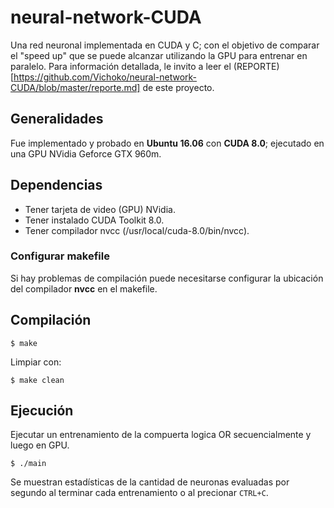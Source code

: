 # neural-network-CUDA
Una red neuronal implementada en CUDA y C; con el objetivo de comparar el "speed up" que se puede alcanzar utilizando la GPU para entrenar en paralelo.
Para información detallada, le invito a leer el (REPORTE)[https://github.com/Vichoko/neural-network-CUDA/blob/master/reporte.md] de este proyecto.

## Generalidades
Fue implementado y probado en **Ubuntu 16.06** con **CUDA 8.0**; ejecutado en una GPU NVidia Geforce GTX 960m.


## Dependencias
* Tener tarjeta de video (GPU) NVidia.
* Tener instalado CUDA Toolkit 8.0.
* Tener compilador nvcc (/usr/local/cuda-8.0/bin/nvcc).

### Configurar makefile
Si hay problemas de compilación puede necesitarse configurar la ubicación del compilador **nvcc** en el makefile.

## Compilación
```
$ make
```

Limpiar con:
```
$ make clean
```

## Ejecución
Ejecutar un entrenamiento de la compuerta logica OR secuencialmente y luego en GPU. 
```
$ ./main
```
Se muestran estadísticas de la cantidad de neuronas evaluadas por segundo al terminar cada entrenamiento o al precionar ```CTRL+C```.


